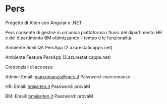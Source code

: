# Pers
Progetto di Alten con Angular e .NET

Pers consente di gestire in un'unica piattaforma i flussi del dipartimento HR e del dipartimento BM ottimizzando il tempo e le funzionalità.

Ambiente Simil QA
PersApp (2.azurestaticapps.net)

Ambiente Feature
PersApp (2.azurestaticapps.net)

Credenziali di accesso:

Admin:
Email: marcomanzo@pers.it
Password: marcomanzo

HR:
Email: hr@alten.it
Password: provaM

BM:
Email: bm@alten.it
Password: provaM
